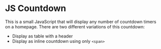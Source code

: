 JS Countdown
============

This is a small JavaScript that will display any number of countdown timers on
a homepage. There are two different variations of this countdown:

  - Display as table with a header
  - Display as inline countdown using only `<span>`